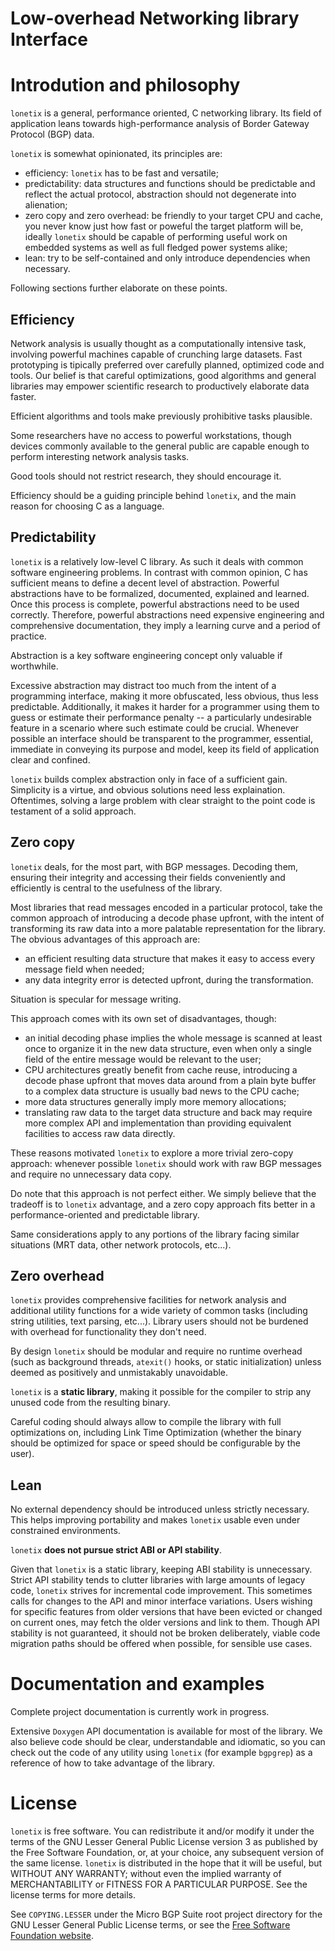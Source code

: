 Low-overhead Networking library Interface
=============================================

# Introdution and philosophy

`lonetix` is a general, performance oriented, C networking library.
Its field of application leans towards high-performance analysis of
Border Gateway Protocol (BGP) data.

`lonetix` is somewhat opinionated, its principles are:
- efficiency: `lonetix` has to be fast and versatile;
- predictability: data structures and functions should be predictable
  and reflect the actual protocol, abstraction should not degenerate
  into alienation;
- zero copy and zero overhead: be friendly to your target CPU and cache,
  you never know just how fast or poweful the target platform will be,
  ideally `lonetix` should be capable of performing useful work on embedded
  systems as well as full fledged power systems alike;
- lean: try to be self-contained and only introduce dependencies when
  necessary.

Following sections further elaborate on these points.

## Efficiency

Network analysis is usually thought as a computationally intensive task,
involving powerful machines capable of crunching large datasets.
Fast prototyping is tipically preferred over carefully planned, optimized code
and tools. Our belief is that careful optimizations, good algorithms and general
libraries may empower scientific research to productively elaborate data faster.

Efficient algorithms and tools make previously prohibitive tasks plausible.

Some researchers have no access to powerful workstations, though devices
commonly available to the general public are capable enough to perform
interesting network analysis tasks.

Good tools should not restrict research, they should encourage it.

Efficiency should be a guiding principle behind `lonetix`, and the main
reason for choosing C as a language.

## Predictability

`lonetix` is a relatively low-level C library. As such it deals with
common software engineering problems. In contrast with common opinion, C has
sufficient means to define a decent level of abstraction.
Powerful abstractions have to be formalized, documented, explained and learned.
Once this process is complete, powerful abstractions need to be used correctly.
Therefore, powerful abstractions need expensive engineering and comprehensive
documentation, they imply a learning curve and a period of practice.

Abstraction is a key software engineering concept only valuable if worthwhile.

Excessive abstraction may distract too much from the intent of a programming
interface, making it more obfuscated, less obvious, thus less predictable.
Additionally, it makes it harder for a programmer using them to guess or
estimate their performance penalty -- a particularly undesirable feature
in a scenario where such estimate could be crucial.
Whenever possible an interface should be transparent to the programmer,
essential, immediate in conveying its purpose and model, keep its field of
application clear and confined.

`lonetix` builds complex abstraction only in face of a sufficient gain.
Simplicity is a virtue, and obvious solutions need less explaination.
Oftentimes, solving a large problem with clear straight to the point code
is testament of a solid approach.

## Zero copy

`lonetix` deals, for the most part, with BGP messages.
Decoding them, ensuring their integrity and accessing their fields
conveniently and efficiently is central to the usefulness of the library.

Most libraries that read messages encoded in a particular protocol,
take the common approach of introducing a decode phase upfront,
with the intent of transforming its raw data into a more palatable
representation for the library.
The obvious advantages of this approach are:
- an efficient resulting data structure that makes it easy to access every
  message field when needed;
- any data integrity error is detected upfront, during the transformation.

Situation is specular for message writing.

This approach comes with its own set of disadvantages, though:
- an initial decoding phase implies the whole message is scanned at least
  once to organize it in the new data structure, even when only a single field of
  the entire message would be relevant to the user;
- CPU architectures greatly benefit from cache reuse, introducing a decode
  phase upfront that moves data around from a plain byte buffer to a complex
  data structure is usually bad news to the CPU cache;
- more data structures generally imply more memory allocations;
- translating raw data to the target data structure and back may
  require more complex API and implementation than providing equivalent
  facilities to access raw data directly.

These reasons motivated `lonetix` to explore a more trivial zero-copy approach:
whenever possible `lonetix` should work with raw BGP messages and require no
unnecessary data copy.

Do note that this approach is not perfect either. We simply believe that the
tradeoff is to `lonetix` advantage, and a zero copy approach fits better in
a performance-oriented and predictable library.

Same considerations apply to any portions of the library facing similar
situations (MRT data, other network protocols, etc...).

## Zero overhead

`lonetix` provides comprehensive facilities for network analysis and additional
utility functions for a wide variety of common tasks
(including string utilities, text parsing, etc...).
Library users should not be burdened with overhead for functionality they don't
need.

By design `lonetix` should be modular and require no runtime overhead
(such as background threads, `atexit()` hooks, or static initialization)
unless deemed as positively and unmistakably unavoidable.

`lonetix` is a **static library**, making it possible for the compiler to
strip any unused code from the resulting binary.

Careful coding should always allow to compile the library with
full optimizations on, including Link Time Optimization
(whether the binary should be optimized for space or
speed should be configurable by the user).

## Lean

No external dependency should be introduced unless strictly necessary.
This helps improving portability and makes `lonetix` usable even under
constrained environments.

`lonetix` **does not pursue strict ABI or API stability**.

Given that `lonetix` is a static library, keeping ABI stability is unnecessary.
Strict API stability tends to clutter libraries with large amounts of
legacy code, `lonetix` strives for incremental code improvement.
This sometimes calls for changes to the API and minor interface variations.
Users wishing for specific features from older versions that have been
evicted or changed on current ones, may fetch the older versions and link to
them.
Though API stability is not guaranteed, it should not be broken deliberately,
viable code migration paths should be offered when possible, for sensible use
cases.

# Documentation and examples

Complete project documentation is currently work in progress.

Extensive `Doxygen` API documentation is available for most of the library.
We also believe code should be clear, understandable and idiomatic, so
you can check out the code of any utility using `lonetix`
(for example `bgpgrep`) as a reference of how to take advantage of the library.

# License

`lonetix` is free software. You can redistribute it and/or modify it under
the terms of the GNU Lesser General Public License version 3 as published
by the Free Software Foundation, or, at your choice, any subsequent version
of the same license. `lonetix` is distributed in the hope that it will be
useful, but WITHOUT ANY WARRANTY; without even the implied warranty of
MERCHANTABILITY or FITNESS FOR A PARTICULAR PURPOSE. See the license terms for
more details.

See `COPYING.LESSER` under the Micro BGP Suite root project directory for the
GNU Lesser General Public License terms, or see the
[Free Software Foundation website](https://www.gnu.org/licenses/lgpl-3.0.txt).

